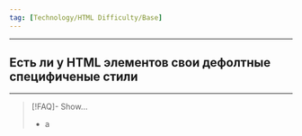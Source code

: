 ```yaml
---
tag: [Technology/HTML Difficulty/Base]
---
```

----
## Есть ли у HTML элементов свои дефолтные специфиченые стили
----
> [!FAQ]- Show...
> - а 